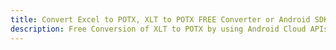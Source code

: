 ---title: Convert Excel to POTX, XLT to POTX FREE Converter or Android SDKdescription: Free Conversion of XLT to POTX by using Android Cloud APIs & SDKs. Also Create, Edit & Render Microsoft Excel, CSV and SpreadsheetML worksheets or spreadsheet in the Cloud.---